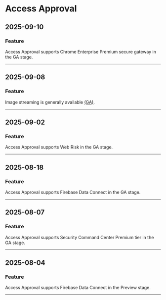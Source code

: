# Access Approval

## 2025-09-10

### Feature

Access Approval supports Chrome Enterprise Premium secure gateway in the GA stage.

---
## 2025-09-08

### Feature

Image streaming is generally available [(GA)](https://cloud.google.com/products#product-launch-stages).

---
## 2025-09-02

### Feature

Access Approval supports Web Risk in the GA stage.

---
## 2025-08-18

### Feature

Access Approval supports Firebase Data Connect in the GA stage.

---
## 2025-08-07

### Feature

Access Approval supports Security Command Center Premium tier in the GA stage.

---
## 2025-08-04

### Feature

Access Approval supports Firebase Data Connect in the Preview stage.

---
